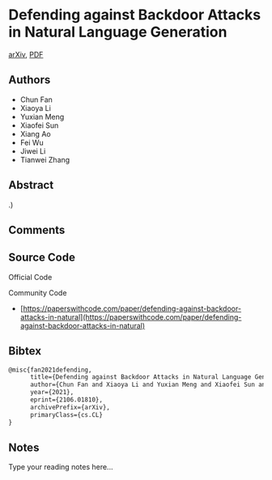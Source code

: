 
# Defending against Backdoor Attacks in Natural Language Generation

[arXiv](https://arxiv.org/abs/2106.01810), [PDF](https://arxiv.org/pdf/2106.01810.pdf)

## Authors

- Chun Fan
- Xiaoya Li
- Yuxian Meng
- Xiaofei Sun
- Xiang Ao
- Fei Wu
- Jiwei Li
- Tianwei Zhang

## Abstract

.)

## Comments



## Source Code

Official Code



Community Code

- [https://paperswithcode.com/paper/defending-against-backdoor-attacks-in-natural](https://paperswithcode.com/paper/defending-against-backdoor-attacks-in-natural)

## Bibtex

```tex
@misc{fan2021defending,
      title={Defending against Backdoor Attacks in Natural Language Generation}, 
      author={Chun Fan and Xiaoya Li and Yuxian Meng and Xiaofei Sun and Xiang Ao and Fei Wu and Jiwei Li and Tianwei Zhang},
      year={2021},
      eprint={2106.01810},
      archivePrefix={arXiv},
      primaryClass={cs.CL}
}
```

## Notes

Type your reading notes here...

